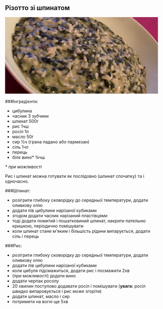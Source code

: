 Різотто зі шпинатом
-------------------
![](rizotto_zi_shpynatom.jpg)

###Інгредієнти:

- цибулина
- часник 3 зубчики
- шпинат 500г
- рис 1чш
- росіл 1л
- масло 50г
- сир ½ч (грана падано або пармезан)
- сіль 1чл
- перець
- _біле вино_* ¾чш

_* при можливості_

Рис і шпинат можна готувати як послідовно (шпинат спочатку) та і одночасно.

###Шпинат:

- розігрити глибоку сковорідку до середньої температури, додати оливкову олію
- додати пів цибулини нарізаної кубиками
- згодом додати часник нарізаний пластівцями
- тоді додати помитий і пошатковиний шпинат, накрити пательню кришкою, періодично помішувати
- коли шпинат стане м'яким і більшість рідини випарується, додати сіль і перець

###Рис:

- розігрити глибоку сковорідку до середньої температури, додати оливкову олію
- додати пів цибулини нарізаної кубиками
- коли цибуля підсмажиться, додати рис і посмажити 2хв
- (_при можливості_) додати вино
- додати черпак росолу
- 20 хвилин поступово додавати росіл і помішувати (**увага:** росіл швидко випаровується і рис може згоріти)
- додати шпинат, масло і сир
- потримити на вогні ще 5хв



